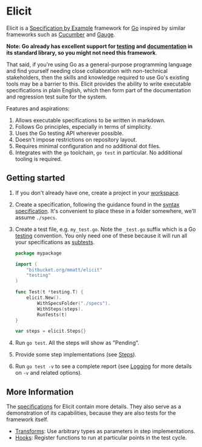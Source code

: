 # Elicit

Elicit is a [Specification by Example] framework for [Go] inspired by similar
frameworks such as [Cucumber] and [Gauge].

**Note: Go already has excellent support for [testing] and [documentation] in
its standard library, so you might not need this framework**.

That said, if you're using Go as a general-purpose programming language and find
yourself needing close collaboration with non-technical stakeholders, then the
skills and knowledge required to use Go's existing tools may be a barrier to
this. Elicit provides the ability to write executable specifications in plain
English, which then form part of the documentation and regression test suite
for the system.

Features and aspirations:
  1. Allows executable specifications to be written in markdown.
  1. Follows Go principles, especially in terms of simplicity.
  1. Uses the Go testing API wherever possible.
  1. Doesn't impose restrictions on repository layout.
  1. Requires minimal configuration and no additional dot files.
  1. Integrates with the `go` toolchain, `go test` in particular.
     No additional tooling is required.

## Getting started

1. If you don't already have one, create a project in your [workspace].

2. Create a specification, following the guidance found in the 
   [syntax specification](./specs/syntax.md).
   It's convenient to place these in a folder somewhere, we'll assume `./specs`.

3. Create a test file, e.g. `my_test.go`. Note the `_test.go` suffix which is a 
   Go [testing] convention. You only need one of these because it will run all
   your specifications as [subtests].

    ```go
    package mypackage

    import (
        "bitbucket.org/mmatt/elicit"
        "testing"
    )

    func Test(t *testing.T) {
        elicit.New().
            WithSpecsFolder("./specs").
            WithSteps(steps).
            RunTests(t)
    }

    var steps = elicit.Steps{}
    ```

4. Run `go test`. All the steps will show as "Pending".
5. Provide some step implementations (see [Steps](./specs/steps.md)).
6. Run `go test -v` to see a complete report (see [Logging](./specs/logging.md)
   for more details on `-v` and related options).

## More Information

The [specifications](./specs) for Elicit contain more details. They also serve
as a demonstration of its capabilities, because they are also tests for the
framework itself.

- [Transforms](./specs/transforms.md):
  Use arbitrary types as parameters in step implementations.
- [Hooks](./specs/hooks.md):
  Register functions to run at particular points in the test cycle.


[Specification by Example]:
https://www.manning.com/books/specification-by-example

[Go]:
http://golang.org/

[Cucumber]:
https://github.com/DATA-DOG/godog

[Gauge]:
http://getgauge.io/

[workspace]:
https://golang.org/doc/code.html#Workspaces

[testing]:
https://golang.org/pkg/testing/

[subtests]:
https://golang.org/pkg/testing/#hdr-Subtests_and_Sub_benchmarks

[documentation]:
https://blog.golang.org/godoc-documenting-go-code